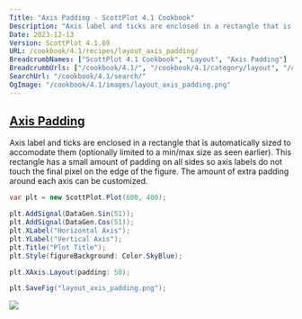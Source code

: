 ```yaml
---
Title: "Axis Padding - ScottPlot 4.1 Cookbook"
Description: "Axis label and ticks are enclosed in a rectangle that is automatically sized to accomodate them (optionally limited to a min/max size as seen earlier). This rectangle has a small amount of padding on all sides so axis labels do not touch the final pixel on the edge of the figure. The amount of extra padding around each axis can be customized."
Date: 2023-12-13
Version: ScottPlot 4.1.69
URL: /cookbook/4.1/recipes/layout_axis_padding/
BreadcrumbNames: ["ScottPlot 4.1 Cookbook", "Layout", "Axis Padding"]
BreadcrumbUrls: ["/cookbook/4.1/", "/cookbook/4.1/category/layout", "/cookbook/4.1/recipes/layout_axis_padding/"]
SearchUrl: "/cookbook/4.1/search/"
OgImage: "/cookbook/4.1/images/layout_axis_padding.png"
---
```


<h2><a id='axis-padding' href='/cookbook/4.1/recipes/layout_axis_padding/'>Axis Padding</a></h2>

Axis label and ticks are enclosed in a rectangle that is automatically sized to accomodate them (optionally limited to a min/max size as seen earlier). This rectangle has a small amount of padding on all sides so axis labels do not touch the final pixel on the edge of the figure. The amount of extra padding around each axis can be customized.

```cs
var plt = new ScottPlot.Plot(600, 400);

plt.AddSignal(DataGen.Sin(51));
plt.AddSignal(DataGen.Cos(51));
plt.XLabel("Horizontal Axis");
plt.YLabel("Vertical Axis");
plt.Title("Plot Title");
plt.Style(figureBackground: Color.SkyBlue);

plt.XAxis.Layout(padding: 50);

plt.SaveFig("layout_axis_padding.png");
```

<img src='../../images/layout_axis_padding.png' class='d-block mx-auto my-5' />


